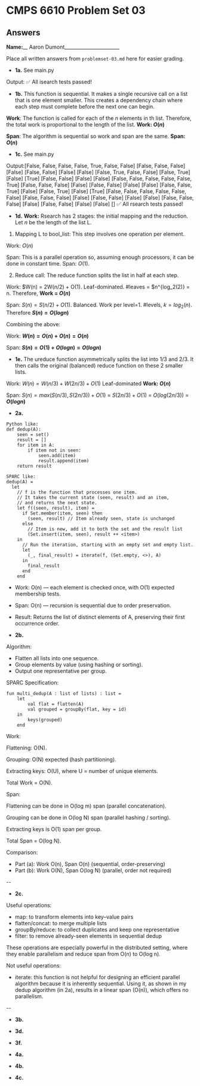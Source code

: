 # CMPS 6610 Problem Set 03
## Answers

**Name:**__ Aaron Dumont_______________________


Place all written answers from `problemset-03.md` here for easier grading.

- **1a.**
See main.py

Output:
✅ All isearch tests passed!

- **1b.**
This function is sequential. It makes a single recursive call on a list that is one element smaller. This creates a dependency chain where each step must complete before the next one can begin.

**Work**: The function is called for each of the $n$ elements in th list. Therefore, the total work is proportional to the length of the list. **Work: $O(n)$**

**Span**: The algorithm is sequential so work and span are the same. **Span: $O(n)$**

- **1c.**
See main.py

Output:[False, False, False, False, True, False, False]
[False, False, False]
[False]
[False, False]
[False]
[False]
[False, True, False, False]
[False, True]
[False]
[True]
[False, False]
[False]
[False]
[False, False, False, False, False, True]
[False, False, False]
[False]
[False, False]
[False]
[False]
[False, False, True]
[False]
[False, True]
[False]
[True]
[False, False, False, False, False, False]
[False, False, False]
[False]
[False, False]
[False]
[False]
[False, False, False]
[False]
[False, False]
[False]
[False]
[]
✅ All rsearch tests passed!

- **1d.**
**Work:** Rsearch has 2 stages: the initial mapping and the reduction. Let $n$ be the length of the list L.

1. Mapping L to bool_list: This step involves one operation per element. 

Work: $O(n)$

Span: This is a parallel operation so, assuming enough processors, it can be done in constant time. Span: $O(1)$.

2. Reduce call: The reduce function splits the list in half at each step.

Work: $W(n) = 2W(n/2) + O(1). Leaf-dominated. #leaves = $n^{log_2(2)} = n. Therefore, **Work = $O(n)$**

Span: $S(n) = S(n/2) + O(1)$. Balanced. Work per level=1. #levels, $k = log_2(n)$. Therefore **$S(n) = O(logn)$**

Combining the above: 

Work: **$W(n) = O(n) + O(n) = O(n)$**

Span: **$S(n) = O(1) + O(logn) = O(logn)$**


- **1e.**
The ureduce function asymmetrically splits the list into 1/3 and 2/3. It then calls the original (balanced) reduce function on these 2 smaller lists.

Work: $W(n) = W(n/3) + W(2n/3) + O(1)$ Leaf-dominated **Work: $O(n)$**

Span: $S(n) = max(S(n/3), S(2n/3)) + O(1)$ = $S(2n/3) +O(1)$ = $O(log(2n/3))$ = **$O(logn)$**

- **2a.**
```
Python like:
def dedup(A):
    seen = set()
    result = []
    for item in A:
        if item not in seen:
            seen.add(item)
            result.append(item)
    return result

SPARC like:
dedup(A) =
  let
    // f is the function that processes one item.
    // It takes the current state (seen, result) and an item,
    // and returns the next state.
    let f((seen, result), item) =
      if Set.member(item, seen) then
        (seen, result) // Item already seen, state is unchanged
      else
        // Item is new, add it to both the set and the result list
        (Set.insert(item, seen), result ++ <item>) 
    in
      // Run the iteration, starting with an empty set and empty list.
      let 
        (_, final_result) = iterate(f, (Set.empty, <>), A)
      in
        final_result
      end
    end
```
- Work: O(n) — each element is checked once, with O(1) expected membership tests.

- Span: O(n) — recursion is sequential due to order preservation.

- Result: Returns the list of distinct elements of A, preserving their first occurrence order.

- **2b.**

Algorithm:
- Flatten all lists into one sequence.
- Group elements by value (using hashing or sorting).
- Output one representative per group.

SPARC Specification:
```
fun multi_dedup(A : list of lists) : list =
    let
        val flat = flatten(A)
        val grouped = groupBy(flat, key = id)
    in
        keys(grouped)
    end
```
Work:

Flattening: O(N).

Grouping: O(N) expected (hash partitioning).

Extracting keys: O(U), where U = number of unique elements.

Total Work = O(N).

Span:

Flattening can be done in O(log m) span (parallel concatenation).

Grouping can be done in O(log N) span (parallel hashing / sorting).

Extracting keys is O(1) span per group.

Total Span = O(log N).

Comparison:
- Part (a): Work O(n), Span O(n) (sequential, order-preserving)
- Part (b): Work O(N), Span O(log N) (parallel, order not required)

--

- **2c.**

Useful operations:
- map: to transform elements into key–value pairs
- flatten/concat: to merge multiple lists
- groupBy/reduce: to collect duplicates and keep one representative
- filter: to remove already-seen elements in sequential dedup

These operations are especially powerful in the distributed setting, where they enable parallelism and reduce span from O(n) to O(log n).

Not useful operations:
- iterate: this function is not helpful for designing an efficient parallel algorithm because it is inherently sequential. Using it, as shown in my dedup algorithm (in 2a), results in a linear span (O(n)), which offers no parallelism.

--

- **3b.**




- **3d.**





- **3f.**




- **4a.**




- **4b.**





- **4c.**




